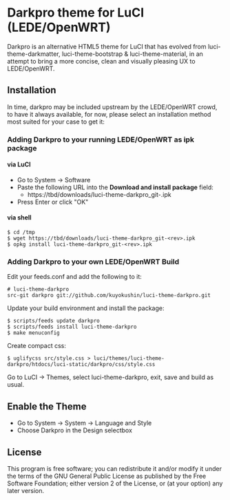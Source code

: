 
Darkpro theme for LuCI (LEDE/OpenWRT)
=======================================================================================

Darkpro is an alternative HTML5 theme for LuCI that has evolved from
luci-theme-darkmatter, luci-theme-bootstrap & luci-theme-material, 
in an attempt to bring a more concise, clean and visually pleasing UX to LEDE/OpenWRT.


Installation
------------

In time, darkpro may be included upstream by the LEDE/OpenWRT crowd,
to have it always available, for now, please select an installation method
most suited for your case to get it:

### Adding Darkpro to your running LEDE/OpenWRT as ipk package

#### via LuCI

  * Go to System -> Software
  * Paste the following URL into the **Download and install package** field:
    - https://tbd/downloads/luci-theme-darkpro_git-<rev>.ipk
  * Press Enter or click "OK"

#### via shell

    $ cd /tmp
    $ wget https://tbd/downloads/luci-theme-darkpro_git-<rev>.ipk
    $ opkg install luci-theme-darkpro_git-<rev>.ipk

### Adding Darkpro to your own LEDE/OpenWRT Build

Edit your feeds.conf and add the following to it:

    # luci-theme-darkpro
    src-git darkpro git://github.com/kuyokushin/luci-theme-darkpro.git

Update your build environment and install the package:

    $ scripts/feeds update darkpro
    $ scripts/feeds install luci-theme-darkpro
    $ make menuconfig

Create compact css:

    $ uglifycss src/style.css > luci/themes/luci-theme-darkpro/htdocs/luci-static/darkpro/css/style.css

Go to LuCI -> Themes, select luci-theme-darkpro, exit, save and build as usual.

Enable the Theme
----------------

  * Go to System -> System -> Language and Style
  * Choose Darkpro in the Design selectbox

License
-------

This program is free software; you can redistribute it and/or
modify it under the terms of the GNU General Public License
as published by the Free Software Foundation; either version 2
of the License, or (at your option) any later version.
